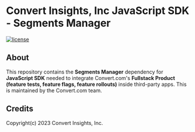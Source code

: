 # Convert Insights, Inc JavaScript SDK - Segments Manager

[![license](https://img.shields.io/badge/license-Apache--2.0-green)](https://choosealicense.com/licenses/apache-2.0/)

## About

This repository contains the **Segments Manager** dependency for **JavaScript SDK** needed to integrate Convert.com's **Fullstack Product (feature tests, feature flags, feature rollouts)** inside third-party apps. This is maintained by the Convert.com team.

## Credits

Copyright(c) 2023 Convert Insights, Inc.
